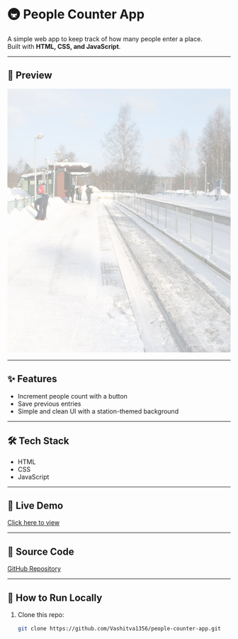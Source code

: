 # 🚇 People Counter App

A simple web app to keep track of how many people enter a place.  
Built with **HTML, CSS, and JavaScript**.

---

## 📸 Preview
![App Screenshot](station.jpg)

---

## ✨ Features
- Increment people count with a button
- Save previous entries
- Simple and clean UI with a station-themed background

---

## 🛠️ Tech Stack
- HTML
- CSS
- JavaScript

---

## 🚀 Live Demo
[Click here to view](https://username.github.io/people-counter-app/)

---

## 📂 Source Code
[GitHub Repository](https://github.com/username/people-counter-app)

---

## 📖 How to Run Locally
1. Clone this repo:
   ```bash
   git clone https://github.com/Vashitva1356/people-counter-app.git
